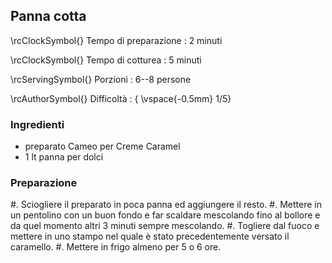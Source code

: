 ## Panna cotta

\rcClockSymbol{} Tempo di preparazione
: 2 minuti

\rcClockSymbol{} Tempo di cotturea
: 5 minuti

\rcServingSymbol{} Porzioni
: 6--8 persone

\rcAuthorSymbol{} Difficoltà
: { \vspace{-0.5mm} 1/5}

### Ingredienti

- preparato Cameo per Creme Caramel
- 1 lt panna per dolci

### Preparazione

#. Sciogliere il preparato in poca panna ed aggiungere il resto.
#. Mettere in un pentolino con un buon fondo e far scaldare mescolando fino al bollore e da quel momento altri 3 minuti sempre mescolando.
#. Togliere dal fuoco e mettere in uno stampo nel quale è stato precedentemente versato il caramello.
#. Mettere in frigo almeno per 5 o 6 ore.
